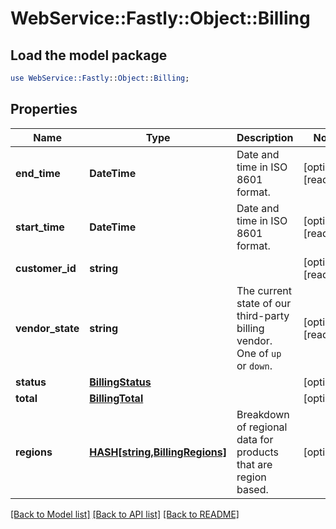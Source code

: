 # WebService::Fastly::Object::Billing

## Load the model package
```perl
use WebService::Fastly::Object::Billing;
```

## Properties
Name | Type | Description | Notes
------------ | ------------- | ------------- | -------------
**end_time** | **DateTime** | Date and time in ISO 8601 format. | [optional] [readonly] 
**start_time** | **DateTime** | Date and time in ISO 8601 format. | [optional] [readonly] 
**customer_id** | **string** |  | [optional] [readonly] 
**vendor_state** | **string** | The current state of our third-party billing vendor. One of `up` or `down`. | [optional] [readonly] 
**status** | [**BillingStatus**](BillingStatus.md) |  | [optional] 
**total** | [**BillingTotal**](BillingTotal.md) |  | [optional] 
**regions** | [**HASH[string,BillingRegions]**](BillingRegions.md) | Breakdown of regional data for products that are region based. | [optional] 

[[Back to Model list]](../README.md#documentation-for-models) [[Back to API list]](../README.md#documentation-for-api-endpoints) [[Back to README]](../README.md)


